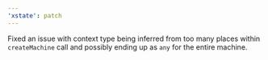 ```yaml
---
'xstate': patch
---
```


Fixed an issue with context type being inferred from too many places within `createMachine` call and possibly ending up as `any` for the entire machine.
